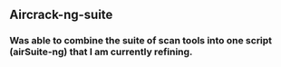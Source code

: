 ## Aircrack-ng-suite
### Was able to combine the suite of scan tools into one script (airSuite-ng) that I am currently refining.
